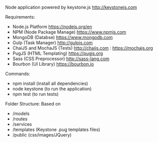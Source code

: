 Node application powered by keystone.js http://keystonejs.com

Requirements:
- Node.js Platform https://nodejs.org/en
- NPM (Node Package Manage) https://www.npmjs.com
- MongoDB (Databse) https://www.mongodb.com
- Gulp (Task Manager) http://gulpjs.com
- ChaiJS and MochaJS (Tests) http://chaijs.com : https://mochajs.org
- PugJS (HTML Templating) https://pugjs.org
- Sass (CSS Preprocessor) http://sass-lang.com
- Bourbon (UI Library) https://bourbon.io

Commands:
- npm install (install all dependencies)
- node keystone (to run the application)
- npm test (to run tests)

Folder Structure:
Based on 
- /models
- /routes
- /services 
- /templates (Keystone .pug templates files)
- /public (css/images/JQuery)
